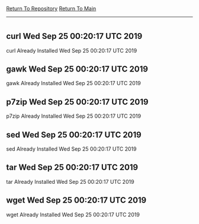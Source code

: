 [Return To Repository](https://github.com/deathbybandaid/piholeparser/)
[Return To Main](https://github.com/deathbybandaid/piholeparser/blob/master/RecentRunLogs/Mainlog.md)
____________________________________
# 
## curl Wed Sep 25 00:20:17 UTC 2019
curl Already Installed Wed Sep 25 00:20:17 UTC 2019
## gawk Wed Sep 25 00:20:17 UTC 2019
gawk Already Installed Wed Sep 25 00:20:17 UTC 2019
## p7zip Wed Sep 25 00:20:17 UTC 2019
p7zip Already Installed Wed Sep 25 00:20:17 UTC 2019
## sed Wed Sep 25 00:20:17 UTC 2019
sed Already Installed Wed Sep 25 00:20:17 UTC 2019
## tar Wed Sep 25 00:20:17 UTC 2019
tar Already Installed Wed Sep 25 00:20:17 UTC 2019
## wget Wed Sep 25 00:20:17 UTC 2019
wget Already Installed Wed Sep 25 00:20:17 UTC 2019
